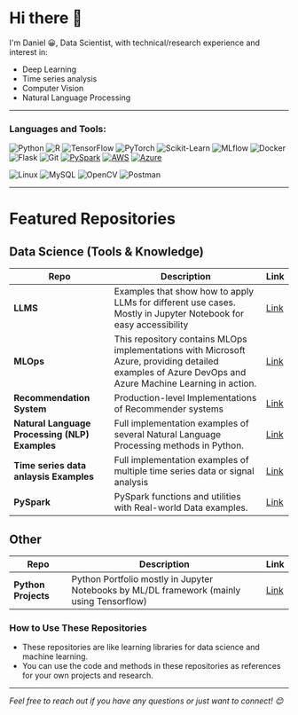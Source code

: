 # Hi there 👋

 I'm Daniel 😀, Data Scientist, with technical/research experience and interest in:
- Deep Learning
- Time series analysis
- Computer Vision
- Natural Language Processing

---

### Languages and Tools:
![Python](https://img.shields.io/badge/-Python-3776AB?style=flat-square&logo=python&logoColor=white)
![R](https://img.shields.io/badge/-R-3776AB?style=flat-square&logo=python&logoColor=white)
![TensorFlow](https://img.shields.io/badge/-TensorFlow-FF6F00?style=flat-square&logo=tensorflow&logoColor=white)
![PyTorch](https://img.shields.io/badge/-PyTorch-EE4C2C?style=flat-square&logo=pytorch&logoColor=white)
![Scikit-Learn](https://img.shields.io/badge/-ScikitLearn-F7931E?style=flat-square&logo=scikit-learn&logoColor=white)
![MLflow](https://img.shields.io/badge/-MLflow-E6530D?style=flat-square&logo=mlflow&logoColor=white) 
![Docker](https://img.shields.io/badge/-Docker-2496ED?style=flat-square&logo=docker&logoColor=white)
![Flask](https://img.shields.io/badge/-Flask-000000?style=flat-square&logo=flask)
![Git](https://img.shields.io/badge/-Git-F05032?style=flat-square&logo=git&logoColor=white)
[![PySpark](https://img.shields.io/badge/-PySpark-FFAB00?style=flat-square&logo=apache-spark&logoColor=white)](https://spark.apache.org/docs/latest/api/python/index.html)
[![AWS](https://img.shields.io/badge/-AWS-232F3E?style=flat-square&logo=amazon-aws&logoColor=white)](https://aws.amazon.com/)
[![Azure](https://img.shields.io/badge/-Azure-0089D6?style=flat-square&logo=microsoft-azure&logoColor=white)](https://azure.microsoft.com/)

![Linux](https://img.shields.io/badge/-Linux-FCC624?style=flat-square&logo=linux&logoColor=black)
![MySQL](https://img.shields.io/badge/-MySQL-4479A1?style=flat-square&logo=mysql&logoColor=white)
![OpenCV](https://img.shields.io/badge/-OpenCV-5C3EE8?style=flat-square&logo=opencv&logoColor=white)
![Postman](https://img.shields.io/badge/-Postman-FF6C37?style=flat-square&logo=postman&logoColor=white)

---
# Featured Repositories


## Data Science (Tools & Knowledge)

| Repo                             | Description                                                                                                                    | Link |
|----------------------------------|--------------------------------------------------------------------------------------------------------------------------------|------|
| **LLMS**  | Examples that show how to apply LLMs for different use cases. Mostly in Jupyter Notebook for easy accessibility | [Link](https://github.com/dansileshi/LLMS) |
| **MLOps** | This repository contains MLOps implementations with Microsoft Azure, providing detailed examples of Azure DevOps and Azure Machine Learning in action. | [Link](https://github.com/dansileshi/MLOps) |
| **Recommendation System**        | Production-level Implementations of Recommender systems       | [Link](https://github.com/dansileshi/Recommender-Systems) |
| **Natural Language Processing (NLP) Examples** | Full implementation examples of several Natural Language Processing methods in Python. | [Link](https://github.com/dansileshi/Text_analysis) |
| **Time series data anlaysis Examples** | Full implementation examples of multiple time series data or signal analysis  | [Link](https://github.com/dansileshi/Eye-Movement-kde-analysis) |
| **PySpark**                      | PySpark functions and utilities with Real-world Data examples.      | [Link](https://github.com/dansileshi/PySpark_ML) |


## Other 

| Repo              | Description                                                                                           | Link |
|-------------------|-------------------------------------------------------------------------------------------------------|------|
| **Python Projects** | Python Portfolio mostly in Jupyter Notebooks by ML/DL framework (mainly using Tensorflow) | [Link](https://github.com/dansileshi/Miscellaneous-Projects) |


### How to Use These Repositories

- These repositories are like learning libraries for data science and machine learning.
- You can use the code and methods in these repositories as references for your own projects and research.

---

*Feel free to reach out if you have any questions or just want to connect! 😊*
